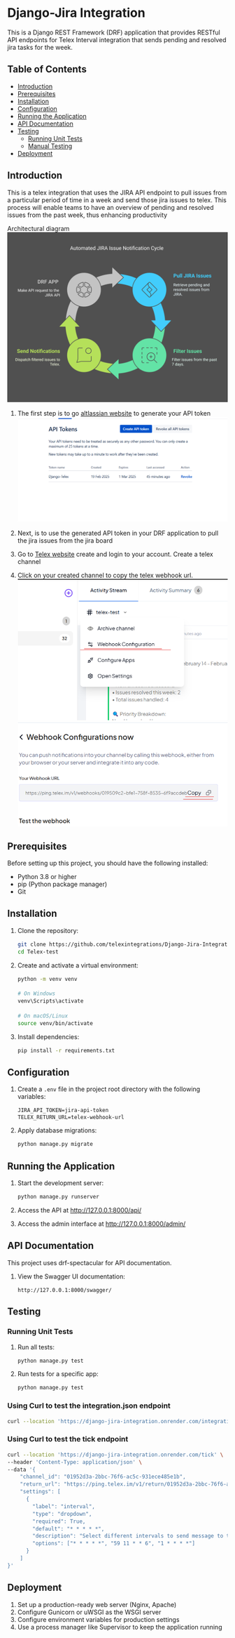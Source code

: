 # Django-Jira Integration

This is a Django REST Framework (DRF) application that provides RESTful API endpoints for Telex Interval integration that sends pending and resolved jira tasks for the week.

## Table of Contents
- [Introduction](#introduction)
- [Prerequisites](#prerequisites)
- [Installation](#installation)
- [Configuration](#configuration)
- [Running the Application](#running-the-application)
- [API Documentation](#api-documentation)
- [Testing](#testing)
  - [Running Unit Tests](#running-unit-tests)
  - [Manual Testing](#manual-testing)
- [Deployment](#deployment)

## Introduction
This is a telex integration that uses the JIRA API endpoint to pull issues from a particular period of time in a week and send those
jira issues to telex. This process will enable teams to have an overview of pending and resolved issues from the past week, thus
enhancing productivity

Architectural diagram
![](https://github.com/telexintegrations/Django-Jira-Integration/blob/master/assets/_-%20visual%20selection.png)

1. The first step is to go [altlassian website](https://id.atlassian.com/manage-profile/security/api-tokens) to generate your API token
![](https://github.com/telexintegrations/Django-Jira-Integration/blob/master/assets/img_1.png)

2. Next, is to use the generated API token in your DRF application to pull the jira issues from the jira board
3. Go to [Telex website](https://telex.im) create and login to your account. Create a telex channel
4. Click on your created channel to copy the telex webhook url.
![](https://github.com/telexintegrations/Django-Jira-Integration/blob/master/assets/img_2.png)
![](https://github.com/telexintegrations/Django-Jira-Integration/blob/master/assets/img_3.png)

## Prerequisites

Before setting up this project, you should have the following installed:
- Python 3.8 or higher
- pip (Python package manager)
- Git


## Installation

1. Clone the repository:
   ```bash
   git clone https://github.com/telexintegrations/Django-Jira-Integration.git
   cd Telex-test
   ```

2. Create and activate a virtual environment:
   ```bash
   python -m venv venv
   
   # On Windows
   venv\Scripts\activate
   
   # On macOS/Linux
   source venv/bin/activate
   ```

3. Install dependencies:
   ```bash
   pip install -r requirements.txt
   ```

## Configuration

1. Create a `.env` file in the project root directory with the following variables:
   ```
   JIRA_API_TOKEN=jira-api-token
   TELEX_RETURN_URL=telex-webhook-url
   ```

2. Apply database migrations:
   ```bash
   python manage.py migrate
   ```


## Running the Application

1. Start the development server:
   ```bash
   python manage.py runserver
   ```

2. Access the API at http://127.0.0.1:8000/api/
3. Access the admin interface at http://127.0.0.1:8000/admin/

## API Documentation

This project uses drf-spectacular for API documentation.

1. View the Swagger UI documentation:
   ```
   http://127.0.0.1:8000/swagger/
   ```

## Testing

### Running Unit Tests

1. Run all tests:
   ```bash
   python manage.py test
   ```

2. Run tests for a specific app:
   ```bash
   python manage.py test 
   ```

### Using Curl to test the integration.json endpoint
```bash
curl --location 'https://django-jira-integration.onrender.com/integration.json/' | json_pp

```


### Using Curl to test the tick endpoint
```bash
curl --location 'https://django-jira-integration.onrender.com/tick' \
--header 'Content-Type: application/json' \
--data '{
    "channel_id": "01952d3a-2bbc-76f6-ac5c-931ece485e1b",
    "return_url": "https://ping.telex.im/v1/return/01952d3a-2bbc-76f6-ac5c-931ece485e1b",
    "settings": [
      {
        "label": "interval",
        "type": "dropdown",
        "required": True,
        "default": "* * * * *",
        "description": "Select different intervals to send message to telex channel",
        "options": ["* * * * *", "59 11 * * 6", "1 * * * *"]
      }
    ]
}'
```

## Deployment

1. Set up a production-ready web server (Nginx, Apache)
2. Configure Gunicorn or uWSGI as the WSGI server
3. Configure environment variables for production settings
4. Use a process manager like Supervisor to keep the application running

